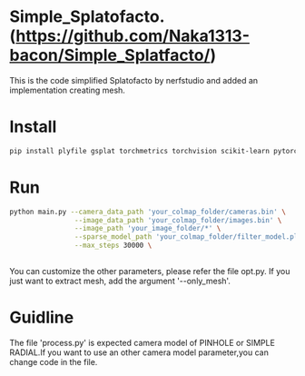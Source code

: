 # Simple_Splatofacto.(https://github.com/Naka1313-bacon/Simple_Splatfacto/)
This is the code simplified Splatofacto by nerfstudio and added an implementation creating mesh. 

# Install
```bash
pip install plyfile gsplat torchmetrics torchvision scikit-learn pytorch-msssim ninja open3d
```
# Run
```bash
python main.py --camera_data_path 'your_colmap_folder/cameras.bin' \
                --image_data_path 'your_colmap_folder/images.bin' \
                --image_path 'your_image_folder/*' \
                --sparse_model_path 'your_colmap_folder/filter_model.ply' \
                --max_steps 30000 \
                
```
You can customize the other parameters, please refer the file opt.py.
If you just want to extract mesh, add the argument '--only_mesh'. 

# Guidline

The file 'process.py' is expected camera model of PINHOLE or SIMPLE RADIAL.If you want to use an other camera model parameter,you can change code in the file. 
